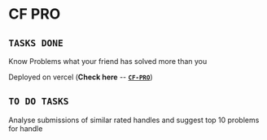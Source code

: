# CF PRO

## `TASKS DONE`
Know Problems what your friend has solved more than you

Deployed on vercel
(**Check here** -- [**`CF-PRO`**](https://cf-pro.vercel.app))

## `TO DO TASKS`
Analyse submissions of similar rated handles and suggest top 10 problems for handle


